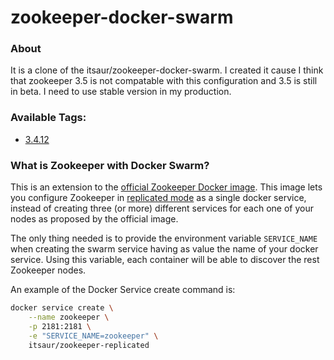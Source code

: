 # zookeeper-docker-swarm
### About
It is a clone of the itsaur/zookeeper-docker-swarm.
I created it cause I think that zookeeper 3.5 is not compatable with this configuration and 3.5 is still in beta.
I need to use stable version in my production.

### Available Tags:
 - [3.4.12](https://github.com/netman2k/zookeeper-docker-swarm/blob/3.4.12/Dockerfile)

### What is Zookeeper with Docker Swarm?
This is an extension to the [official Zookeeper Docker image](https://store.docker.com/images/zookeeper). 
This image lets you configure Zookeeper in [replicated mode](http://zookeeper.apache.org/doc/current/zookeeperStarted.html#sc_RunningReplicatedZooKeeper) 
as a single docker service, instead of creating three (or more) different services for each one of your nodes as proposed by the official image.

The only thing needed is to provide the environment variable `SERVICE_NAME` when creating the swarm service having as value the name of your docker service. Using this variable, each container will be able to discover the rest Zookeeper nodes.

An example of the Docker Service create command is:

```bash
docker service create \
    --name zookeeper \
    -p 2181:2181 \
    -e "SERVICE_NAME=zookeeper" \
    itsaur/zookeeper-replicated
```


